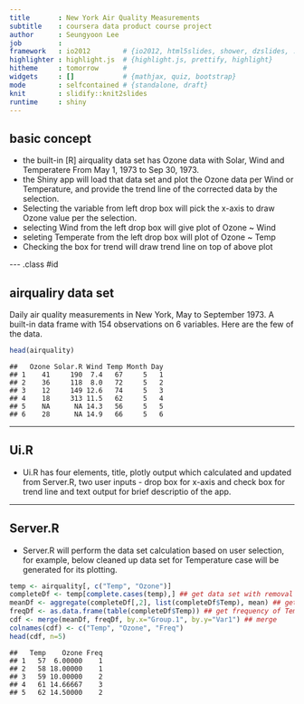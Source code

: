 ```yaml
---
title       : New York Air Quality Measurements
subtitle    : coursera data product course project
author      : Seungyoon Lee
job         : 
framework   : io2012        # {io2012, html5slides, shower, dzslides, ...}
highlighter : highlight.js  # {highlight.js, prettify, highlight}
hitheme     : tomorrow      # 
widgets     : []            # {mathjax, quiz, bootstrap}
mode        : selfcontained # {standalone, draft}
knit        : slidify::knit2slides
runtime     : shiny 
---
```


## basic concept

- the built-in [R] airquality data set has Ozone data with Solar, Wind and Temperatere From May 1, 1973 to Sep 30, 1973.
- the Shiny app will load that data set and plot the Ozone data per Wind or Temperature, and provide the trend line of the corrected data by the selection.
- Selecting the variable from left drop box will pick the x-axis to draw Ozone value per the selection.
 - selecting Wind from the left drop box will give plot of Ozone ~ Wind
 - seleting Temperate from the left drop box will plot of Ozone ~ Temp
- Checking the box for trend will draw trend line on top of above plot

--- .class #id 

## airqualiry data set

Daily air quality measurements in New York, May to September 1973. A built-in data frame with 154 observations on 6 variables. Here are the few of the data.


```r
head(airquality)
```

```
##   Ozone Solar.R Wind Temp Month Day
## 1    41     190  7.4   67     5   1
## 2    36     118  8.0   72     5   2
## 3    12     149 12.6   74     5   3
## 4    18     313 11.5   62     5   4
## 5    NA      NA 14.3   56     5   5
## 6    28      NA 14.9   66     5   6
```


---

## Ui.R

- Ui.R has four elements, title, plotly output which calculated and updated from Server.R, two user inputs - drop box for x-axis and check box for trend line and text output for brief descriptio of the app.

--- 

##  Server.R

- Server.R will perform the data set calculation based on user selection, for example, below cleaned up data set for Temperature case will be generated for its plotting.

```r
temp <- airquality[, c("Temp", "Ozone")]
completeDf <- temp[complete.cases(temp),] ## get data set with removal of NA
meanDf <- aggregate(completeDf[,2], list(completeDf$Temp), mean) ## get mean by Temp
freqDf <- as.data.frame(table(completeDf$Temp)) ## get frequency of Temp
cdf <- merge(meanDf, freqDf, by.x="Group.1", by.y="Var1") ## merge
colnames(cdf) <- c("Temp", "Ozone", "Freq")
head(cdf, n=5) 
```

```
##   Temp    Ozone Freq
## 1   57  6.00000    1
## 2   58 18.00000    1
## 3   59 10.00000    2
## 4   61 14.66667    3
## 5   62 14.50000    2
```

